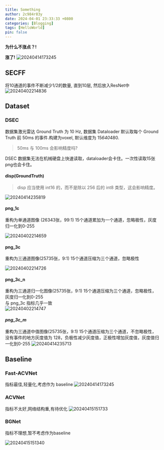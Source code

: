 ```yaml
---
title: Something
author: 2c984r83y
date: 2024-04-01 23:33:33 +0800
categories: [Blogging]
tags: [HelloWorld]
pin: false
---
```

**为什么不涨点？!**

**涨了!**
![20240414173245](https://raw.githubusercontent.com/2c984r83y/picgo_picbed/main/blog_img/20240414173245.png)

## SECFF

将10通道的事件不断减少1/2的数量, 直到10层, 然后放入ResNet中
![20240402214836](https://raw.githubusercontent.com/2c984r83y/picgo_picbed/main/blog_img/20240402214836.png)

## Dataset

### DSEC

数据集激光雷达 Ground Truth 为 10 Hz, 数据集 Dataloader 默认取每个 Ground Truth 前 50ms 的事件.构建为voxel, 默认维度为 15*640*480.

> 50ms 与 100ms 会影响精度吗?

DSEC 数据集无法在机械硬盘上快速读取，dataloader会卡住。一次性读取15张png也会卡住。

#### disp(GroundTruth)

> disp 应当使用 int16 的，而不是除以 256 后的 int8 类型，这会影响精度。

![20240414235819](https://raw.githubusercontent.com/2c984r83y/picgo_picbed/main/blog_img/000001.png)

#### png_1c

   重构为单通道图像 (26343张，99:1)
   15个通道累加为一个通道，忽略极性，灰度归一化到0-255

   ![20240402214659](https://raw.githubusercontent.com/2c984r83y/picgo_picbed/main/blog_img/20240402214659.png)

#### png_3c

   重构为三通道图像(25735张，9:1)
   15个通道压缩为三个通道，忽略极性

   ![20240402214726](https://raw.githubusercontent.com/2c984r83y/picgo_picbed/main/blog_img/20240402214726.png)

#### png_3c_n

 重构为三通道归一化图像(25735张，9:1)
 15个通道压缩为三个通道，忽略极性，灰度归一化到0-255  
 与 png_3c 指标几乎一致  
   ![20240402214747](https://raw.githubusercontent.com/2c984r83y/picgo_picbed/main/blog_img/20240402214747.png)

#### *png_3c_m*

   重构为三通道中值图像(25735张，9:1)
   15个通道压缩为三个通道，不忽略极性，没有事件的地方灰度值为 128，负极性减少灰度值，正极性增加灰度值，灰度值归一化到0-255
   ![20240414235713](https://raw.githubusercontent.com/2c984r83y/picgo_picbed/main/blog_img/20240414235713.png)

## Baseline

### Fast-ACVNet

指标最佳,轻量化,考虑作为 baseline
![20240414173245](https://raw.githubusercontent.com/2c984r83y/picgo_picbed/main/blog_img/20240414173245.png)

### ACVNet

指标不太好,网络结构重,有待优化
![20240415151733](https://raw.githubusercontent.com/2c984r83y/picgo_picbed/main/blog_img/20240415151733.png)

### BGNet

指标不理想,暂不考虑作为baseline

![20240415151340](https://raw.githubusercontent.com/2c984r83y/picgo_picbed/main/blog_img/20240415151340.png)
